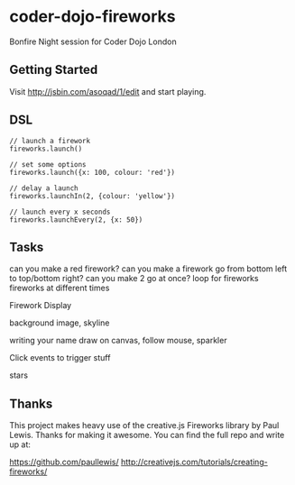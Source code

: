 coder-dojo-fireworks
====================

Bonfire Night session for Coder Dojo London

Getting Started
---------------

Visit http://jsbin.com/asoqad/1/edit and start playing.


DSL
---

    // launch a firework
    fireworks.launch()

    // set some options
    fireworks.launch({x: 100, colour: 'red'})

    // delay a launch
    fireworks.launchIn(2, {colour: 'yellow'})

    // launch every x seconds
    fireworks.launchEvery(2, {x: 50})


Tasks
-----

can you make a red firework?
can you make a firework go from bottom left to top/bottom right?
can you make 2 go at once?
loop for fireworks
fireworks at different times

Firework Display

background image, skyline

writing your name
draw on canvas, follow mouse, sparkler

Click events to trigger stuff

stars


Thanks
------

This project makes heavy use of the creative.js Fireworks library by Paul Lewis. Thanks for making it awesome.
You can find the full repo and write up at:

https://github.com/paullewis/
http://creativejs.com/tutorials/creating-fireworks/